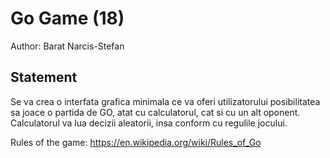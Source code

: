 # Go Game (18)

Author: Barat Narcis-Stefan

## Statement

Se va crea o interfata grafica minimala ce va oferi utilizatorului posibilitatea sa joace o partida
de GO, atat cu calculatorul, cat si cu un alt oponent. Calculatorul va lua decizii aleatorii, insa
conform cu regulile jocului.

Rules of the game: https://en.wikipedia.org/wiki/Rules_of_Go
